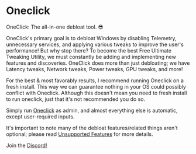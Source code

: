 # Oneclick
OneClick: The all-in-one debloat tool. 😎 

OneClick's primary goal is to debloat Windows by disabling Telemetry, unnecessary services, and applying various tweaks to improve the user's performance! But why stop there? To become the best Free Ultimate Tweaking Utility, we must constantly be adding and implementing new features and discoveries. OneClick does more than just debloating; we have Latency tweaks, Network tweaks, Power tweaks, GPU tweaks, and more!

For the best & most favorably results, I recommend running Oneclick on a fresh install. This way we can guarantee nothing in your OS could possibly conflict with Oneclick. Although this doesn't mean you need to fresh install to run oneclick, just that it's not recommended you do so.

Simply run [Oneclick](https://github.com/QuakedK/Oneclick/releases/download/optimizer/Oneclick-V6.1.bat) as admin, and almost everything else is automatic, except user-required inputs.

It's important to note many of the debloat features/related things aren't optional; please read [Unsupported Features](https://github.com/QuakedK/Oneclick/blob/main/Unsupported%20Features.md) for more details.

Join the [Discord!](https://discord.gg/PaDWbvzJnG)

